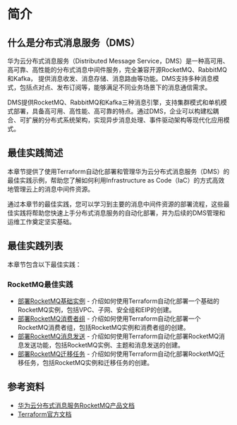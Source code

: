 # 简介

## 什么是分布式消息服务（DMS）

华为云分布式消息服务（Distributed Message Service，DMS）是一种高可用、高可靠、高性能的分布式消息中间件服务，完全兼容开源RocketMQ、RabbitMQ和Kafka，
提供消息收发、消息存储、消息路由等功能。DMS支持多种消息模式，包括点对点、发布订阅等，能够满足不同业务场景下的消息通信需求。

DMS提供RocketMQ、RabbitMQ和Kafka三种消息引擎，支持集群模式和单机模式部署，具备高可用、高性能、高可靠的特点。通过DMS，企业可以构建松耦合、可扩展的分布式系统架构，实现异步消息处理、事件驱动架构等现代化应用模式。

## 最佳实践简述

本章节提供了使用Terraform自动化部署和管理华为云分布式消息服务（DMS）的最佳实践示例，帮助您了解如何利用Infrastructure as Code（IaC）的方式高效地管理云上的消息中间件资源。

通过本章节的最佳实践，您可以学习到主要的消息中间件资源的部署流程，这些最佳实践将帮助您快速上手分布式消息服务的自动化部署，并为后续的DMS管理和运维工作奠定坚实基础。

## 最佳实践列表

本章节包含以下最佳实践：

### RocketMQ最佳实践

* [部署RocketMQ基础实例](rocketmq/basic_instance.md) - 介绍如何使用Terraform自动化部署一个基础的RocketMQ实例，包括VPC、子网、安全组和EIP的创建。
* [部署RocketMQ消费者组](rocketmq/consumer_group.md) - 介绍如何使用Terraform自动化部署一个RocketMQ消费者组，包括RocketMQ实例和消费者组的创建。
* [部署RocketMQ消息发送](rocketmq/message_send.md) - 介绍如何使用Terraform自动化部署RocketMQ消息发送功能，包括RocketMQ实例、主题和消息发送的创建。
* [部署RocketMQ迁移任务](rocketmq/migration_task.md) - 介绍如何使用Terraform自动化部署RocketMQ迁移任务，包括RocketMQ实例和迁移任务的创建。

## 参考资料

* [华为云分布式消息服务RocketMQ产品文档](https://support.huaweicloud.com/hrm/index.html)
* [Terraform官方文档](https://www.terraform.io/docs/index.html)
